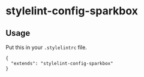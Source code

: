 # stylelint-config-sparkbox

## Usage
Put this in your `.stylelintrc` file.

```
{
  "extends": "stylelint-config-sparkbox"
}
```
